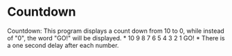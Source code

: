 # Countdown
Countdown: This program displays a count down from 10 to 0, while instead of "0", the word "GO!" will be displayed.  * 10 9 8 7 6 5 4 3 2 1 GO!  * There is a one second delay after each number.
